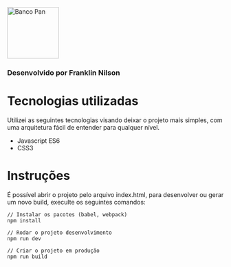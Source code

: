 <img src="https://www.bancopan.com.br/bancopan-institucional/conteudo/estrutura/assets/img/mh-icons/mh-icon--logo-desktop.svg" width="120" alt="Banco Pan">

### Desenvolvido por Franklin Nilson

# Tecnologias utilizadas
Utilizei as seguintes tecnologias visando deixar o projeto mais simples, com uma arquitetura fácil de entender para qualquer nível.
- Javascript ES6
- CSS3

# Instruções 
É possível abrir o projeto pelo arquivo index.html, para desenvolver ou gerar um novo build, execulte os seguintes comandos:

```
// Instalar os pacotes (babel, webpack)
npm install

// Rodar o projeto desenvolvimento
npm run dev

// Criar o projeto em produção
npm run build
```

